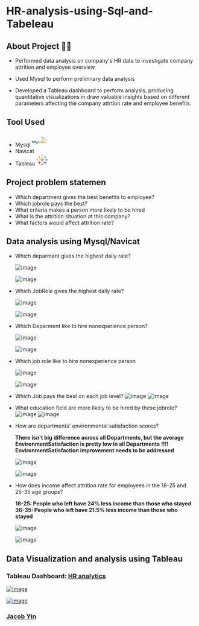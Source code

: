 # HR-analysis-using-Sql-and-Tabeleau

## About Project 👨‍💻

- Performed data analysis on company's HR data to investigate company attrition and employee overview

- Used Mysql to perform prelimnary data analysis

- Developed a Tableau dashboard to perform analysis, producing quantitative visualizations in  draw valuable insights based on different parameters affecting the company attrtion rate and employee benefits.

## Tool Used
- Mysql <img src="https://raw.githubusercontent.com/devicons/devicon/master/icons/mysql/mysql-original-wordmark.svg" alt="mysql" width="40" height="35"/>
- Navicat
- Tableau <img src="https://raw.githubusercontent.com/mrankitgupta/mrankitgupta/a768d6bf0a001f03327578ae12f8867e4056cbaf/tableau-software.svg" alt="tableau" width="30" height="30"/>

## Project problem statemen
- Which department gives the best benefits to employee?
- Which jobrole pays the best?
- What criteria  makes a person more likely to be hired
- What is the attrition situation at this company?
- What factors would affect attrition rate?

## Data analysis using Mysql/Navicat

- Which deparmant gives the highest daily rate?

   ![image](https://github.com/jyin16/HR-analysis-using-Sql-and-Tabeleau/assets/160368135/2331de07-754a-4d42-8aad-8c17a09b4331)
  
   ![image](https://github.com/jyin16/HR-analysis-using-Sql-and-Tabeleau/assets/160368135/ab304bcb-6c77-4899-9314-393f93b06e2b)

- Which JobRole gives the highest daily rate?

   ![image](https://github.com/jyin16/HR-analysis-using-Sql-and-Tabeleau/assets/160368135/ff92c705-5f4f-4722-876d-fcf5c0a0ebb3)
  
   ![image](https://github.com/jyin16/HR-analysis-using-Sql-and-Tabeleau/assets/160368135/0e012537-dde2-467d-83a0-edc7ca5d8a4e)

- Which Deparment like to hire nonexperience person?

   ![image](https://github.com/jyin16/HR-analysis-using-Sql-and-Tabeleau/assets/160368135/5598de73-3900-4c01-9a2d-a700be0c7040)
  
   ![image](https://github.com/jyin16/HR-analysis-using-Sql-and-Tabeleau/assets/160368135/a44e0cf3-92dc-42c8-807a-7a72901244ea)

- Which job role like to hire nonexperience person

   ![image](https://github.com/jyin16/HR-analysis-using-Sql-and-Tabeleau/assets/160368135/f6290e91-b773-4b60-9892-47b704dac6ee)
  
   ![image](https://github.com/jyin16/HR-analysis-using-Sql-and-Tabeleau/assets/160368135/cb146c86-c3e2-4a44-a06d-44f2b0266de9)

- Which Job pays the best on each job level?
![image](https://github.com/jyin16/HR-analysis-using-Sql-and-Tabeleau/assets/160368135/61c01053-dcd8-4f56-b4e0-eb23a349150e)
![image](https://github.com/jyin16/HR-analysis-using-Sql-and-Tabeleau/assets/160368135/b5a7579a-ebce-4442-a47e-43c445829323)

- What education field are more likely to be hired by these jobrole?
![image](https://github.com/jyin16/HR-analysis-using-Sql-and-Tabeleau/assets/160368135/2099eac3-7ab8-4084-aecc-25cb2e144862)
![image](https://github.com/jyin16/HR-analysis-using-Sql-and-Tabeleau/assets/160368135/f4b41100-c2b5-42f8-b6ca-1cafa4ec3696)

- How are departments' environmental satisfaction scores?

  **There isn't big difference across all Departments, but the average EnvironmentSatisfaction is pretty low in all Departments**
  **!!!! EnvironmentSatisfaction improvement needs to be addressed**
   
  ![image](https://github.com/jyin16/HR-analysis-using-Sql-and-Tabeleau/assets/160368135/9337f529-d1e2-4d15-b9a8-79c928170421)

  ![image](https://github.com/jyin16/HR-analysis-using-Sql-and-Tabeleau/assets/160368135/48ab6611-d8b0-468c-901c-37fecbca6e57)

- How does income  affect attrition rate for employees in the 18-25 and 25-35 age groups?

  **18-25: People who left have 24% less income than those who stayed**
  **36-35: People who left have 21.5% less income than those who stayed**

  ![image](https://github.com/jyin16/HR-analysis-using-Sql-and-Tabeleau/assets/160368135/8a300837-6223-41c7-b8b5-dd0573621f87)

  ![image](https://github.com/jyin16/HR-analysis-using-Sql-and-Tabeleau/assets/160368135/41f72c4b-0ec9-4d75-9afc-f8e087f1140e)


## Data Visualization and analysis using Tableau

### Tableau Dashboard: [HR analytics](https://public.tableau.com/shared/9JZ7CDMZG?:display_count=n&:origin=viz_share_link)

[![image](https://github.com/jyin16/HR-analysis-using-Sql-and-Tabeleau/assets/160368135/25b216c2-45ea-4e01-9f62-c7090174808a)](https://public.tableau.com/shared/BF6B7WY34?:display_count=n&:origin=viz_share_link)

[![image](https://github.com/jyin16/HR-analysis-using-Sql-and-Tabeleau/assets/160368135/3630c902-e39f-40e8-8989-fa69340d3775)](https://public.tableau.com/shared/BF6B7WY34?:display_count=n&:origin=viz_share_link)

### [Jacob Yin](https://www.linkedin.com/in/haoran-yin-1946a6292/)





